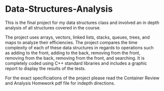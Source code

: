 # Data-Structures-Analysis
This is the final project for my data structures class and involved an in depth analysis of all structures covered in the course.

The project uses arrays, vectors, linked lists, stacks, queues, trees, and maps to analyze their efficiencies. The project compares the time complexity 
of each of these data structures in regards to operations such as adding to the front, adding to the back, removing from the front, removing from the 
back, removing from the front, and searching. It is completely coded using C++ standard libraries and includes a graphic report to display the results 
of the tests.

For the exact specificiations of the project please read the Container Review and Analysis Homework pdf file for indepth directions.
